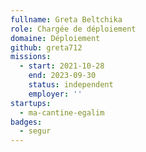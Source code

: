 ```yaml
---
fullname: Greta Beltchika
role: Chargée de déploiement
domaine: Déploiement
github: greta712
missions:
  - start: 2021-10-28
    end: 2023-09-30
    status: independent
    employer: ''
startups:
  - ma-cantine-egalim
badges:
  - segur
---
```


